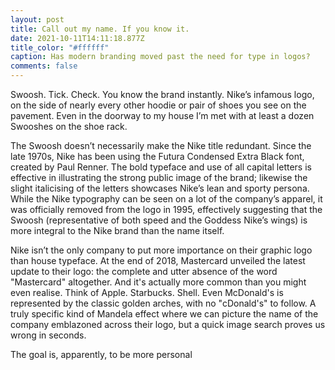 ```yaml
---
layout: post
title: Call out my name. If you know it.
date: 2021-10-11T14:11:18.877Z
title_color: "#ffffff"
caption: Has modern branding moved past the need for type in logos?
comments: false
---
```

Swoosh. Tick. Check. You know the brand instantly. Nike’s infamous logo, on the side of nearly every other hoodie or pair of shoes you see on the pavement. Even in the doorway to my house I’m met with at least a dozen Swooshes on the shoe rack.

The Swoosh doesn’t necessarily make the Nike title redundant. Since the late 1970s, Nike has been using the Futura Condensed Extra Black font, created by Paul Renner. The bold typeface and use of all capital letters is effective in illustrating the strong public image of the brand; likewise the slight italicising of the letters showcases Nike’s lean and sporty persona. While the Nike typography can be seen on a lot of the company’s apparel, it was officially removed from the logo in 1995, effectively suggesting that the Swoosh (representative of both speed and the Goddess Nike’s wings) is more integral to the Nike brand than the name itself.

Nike isn’t the only company to put more importance on their graphic logo than house typeface. At the end of 2018, Mastercard unveiled the latest update to their logo: the complete and utter absence of the word "Mastercard" altogether. And it's actually more common than you might even realise. Think of Apple. Starbucks. Shell. Even McDonald's is represented by the classic golden arches, with no "cDonald's" to follow. A truly specific kind of Mandela effect where we can picture the name of the company emblazoned across their logo, but a quick image search proves us wrong in seconds.

The goal is, apparently, to be more personal